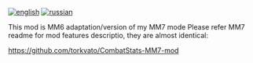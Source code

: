 [![english](https://img.shields.io/badge/lang-English-green.svg)](https://github.com/torkvato/CombatStats-MM7-mod/blob/master/README.md)
[![russian](https://img.shields.io/badge/lang-Russian-red.svg)](https://github.com/torkvato/CombatStats-MM7-mod/blob/master/README.ru.md)

This mod is MM6 adaptation/version of my MM7 mode
Please refer MM7 readme for mod features descriptio, they are almost identical:

https://github.com/torkvato/CombatStats-MM7-mod
